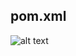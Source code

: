 ## pom.xml

![alt text](https://github.com/deepakmotlani/Notes/tree/master/Spring%20Core/images/xml-based-di-pom.JPG)
